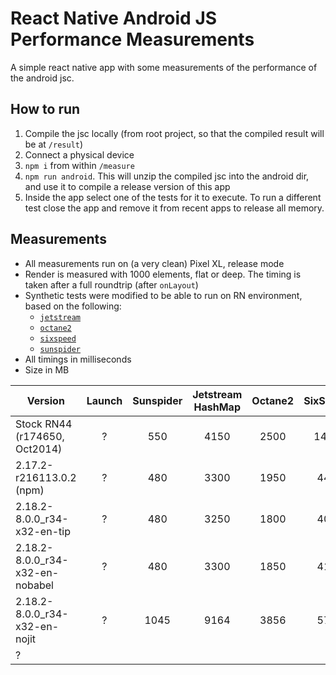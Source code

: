 # React Native Android JS Performance Measurements

A simple react native app with some measurements of the performance of the android jsc.

## How to run

1. Compile the jsc locally (from root project, so that the compiled result will be at `/result`)
1. Connect a physical device
1. `npm i` from within `/measure`
1. `npm run android`. This will unzip the compiled jsc into the android dir, and use it to compile a release version of this app
1. Inside the app select one of the tests for it to execute. To run a different test close the app and remove it from recent apps to release all memory.

## Measurements

- All measurements run on (a very clean) Pixel XL, release mode
- Render is measured with 1000 elements, flat or deep. The timing is taken after a full roundtrip (after `onLayout`)
- Synthetic tests were modified to be able to run on RN environment, based on the following:
  - [`jetstream`](http://browserbench.org/JetStream/)
  - [`octane2`](https://chromium.github.io/octane/)
  - [`sixspeed`](https://github.com/kpdecker/six-speed)
  - [`sunspider`](https://webkit.org/perf/sunspider/sunspider.html)
- All timings in milliseconds
- Size in MB


| Version                         | Launch | Sunspider | Jetstream HashMap | Octane2 | SixSpeed | Render Flat | Render Deep | Size |
|---------------------------------|:------:|:---------:|:-----------------:|:-------:|:--------:|:-----------:|:-----------:|:----:|
| Stock RN44 (r174650, Oct2014)   |    ?   |    550    |        4150       |   2500  |   1400   |     900     |     1400    |   ?  |
| 2.17.2-r216113.0.2 (npm)        |    ?   |    480    |        3300       |   1950  |    440   |     850     |     1250    |   ?  |
| 2.18.2-8.0.0_r34-x32-en-tip     |    ?   |    480    |        3250       |   1800  |    400   |     850     |     1300    |   ?  |
| 2.18.2-8.0.0_r34-x32-en-nobabel |    ?   |    480    |        3300       |   1850  |    410   |     900     |     1350    |   ?  |
| 2.18.2-8.0.0_r34-x32-en-nojit   |    ?   |    1045   |        9164       |   3856  |    574   |     900     |     1165    |   ?  |
| ?                               |        |           |                   |         |          |             |             |      |

